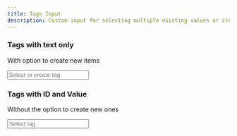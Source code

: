 ```yaml
---
title: Tags Input
description: Custom input for selecting multiple existing values or creating new ones
---
```


### Tags with text only

With option to create new items

<div id="tags-with-text" class="autocomplete-input-container" data-controller="tags"
  data-tags-items-value='["One","Two","Three","Four","Five","Six"]' data-tags-input-name-value="field">
  <div class="input" data-tags-target="fakeInput">
    <div data-tags-target="container"></div>
    <input type="text" data-tags-target="input" placeholder="Select or create tag">
  </div>
  <ul class="results is-hidden" data-tags-target="results"></ul>
</div>

### Tags with ID and Value

Without the option to create new ones

<div id="tags-with-id-value" class="autocomplete-input-container" data-controller="tags"
  data-tags-items-value='[["One", 1],["Two", 2],["Three",3],["Four",4],["Five",5],["Six",6]]'
  data-tags-selected-items-value='[1]' data-tags-input-name-value="field" data-tags-add-items-value="false">
  <div class="input" data-tags-target="fakeInput">
    <div data-tags-target="container"></div>
    <input type="text" data-tags-target="input" placeholder="Select tag">
  </div>
  <ul class="results is-hidden" data-tags-target="results"></ul>
</div>
